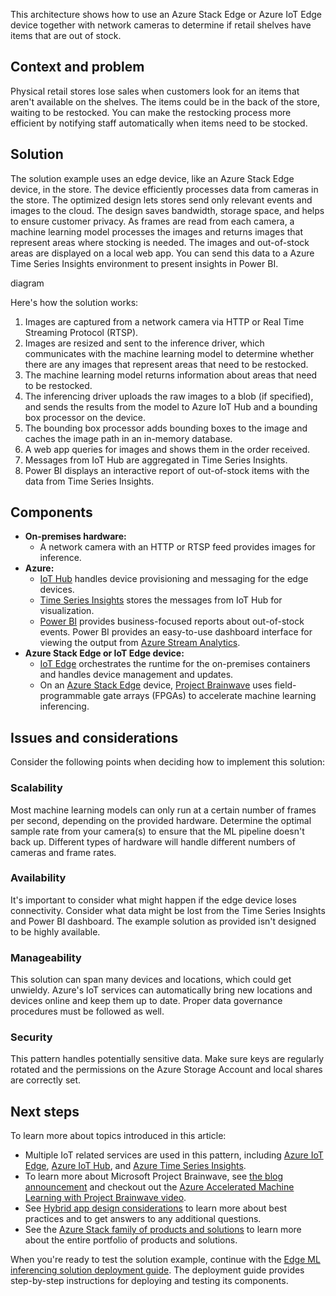 This architecture shows how to use an Azure Stack Edge or Azure IoT Edge device together with network cameras to determine if retail shelves have items that are out of stock.

## Context and problem

Physical retail stores lose sales when customers look for an items that aren't available on the shelves. The items could be in the back of the store, waiting to be restocked. You can make the restocking process more efficient by notifying staff automatically when items need to be stocked.

## Solution

The solution example uses an edge device, like an Azure Stack Edge device, in the store. The device efficiently processes data from cameras in the store. The optimized design lets stores send only relevant events and images to the cloud. The design saves bandwidth, storage space, and helps to ensure customer privacy. As frames are read from each camera, a machine learning model processes the images and returns images that represent areas where stocking is needed. The images and out-of-stock areas are displayed on a local web app. You can send this data to a Azure Time Series Insights environment to present insights in Power BI.

diagram 

Here's how the solution works:

1. Images are captured from a network camera via HTTP or Real Time Streaming Protocol (RTSP).
2. Images are resized and sent to the inference driver, which communicates with the machine learning model to determine whether there are any images that represent areas that need to be restocked.
3. The machine learning model returns information about areas that need to be restocked.
4. The inferencing driver uploads the raw images to a blob (if specified), and sends the results from the model to Azure IoT Hub and a bounding box processor on the device.
5. The bounding box processor adds bounding boxes to the image and caches the image path in an in-memory database.
6. A web app queries for images and shows them in the order received.
7. Messages from IoT Hub are aggregated in Time Series Insights.
8. Power BI displays an interactive report of out-of-stock items with the data from Time Series Insights.

## Components


- **On-premises hardware:**
   - A network camera with an HTTP or RTSP feed provides images for inference. 
- **Azure:**  
   - [IoT Hub](https://azure.microsoft.com/products/iot-hub) handles device provisioning and messaging for the edge devices. 
   - [Time Series Insights](https://azure.microsoft.com/products/time-series-insights) stores the messages from IoT Hub for visualization. 
   - [Power BI](https://powerbi.microsoft.com) provides business-focused reports about out-of-stock events. Power BI provides an easy-to-use dashboard interface for viewing the output from [Azure Stream Analytics](https://azure.microsoft.com/products/stream-analytics).
- **Azure Stack Edge or IoT Edge device:**
   - [IoT Edge](https://azure.microsoft.com/products/iot-edge) orchestrates the runtime for the on-premises containers and handles device management and updates.
   - On an [Azure Stack Edge](https://azure.microsoft.com/products/azure-stack/edge) device, [Project Brainwave](https://blogs.microsoft.com/ai/build-2018-project-brainwave) uses field-programmable gate arrays (FPGAs) to accelerate machine learning inferencing.

## Issues and considerations

Consider the following points when deciding how to implement this solution:

### Scalability

Most machine learning models can only run at a certain number of frames per second, depending on the provided hardware. Determine the optimal sample rate from your camera(s) to ensure that the ML pipeline doesn't back up. Different types of hardware will handle different numbers of cameras and frame rates.

### Availability

It's important to consider what might happen if the edge device loses connectivity. Consider what data might be lost from the Time Series Insights and Power BI dashboard. The example solution as provided isn't designed to be highly available.

### Manageability

This solution can span many devices and locations, which could get unwieldy. Azure's IoT services can automatically bring new locations and devices online and keep them up to date. Proper data governance procedures must be followed as well.

### Security

This pattern handles potentially sensitive data. Make sure keys are regularly rotated and the permissions on the Azure Storage Account and local shares are correctly set.

## Next steps

To learn more about topics introduced in this article:
- Multiple IoT related services are used in this pattern, including [Azure IoT Edge](/azure/iot-edge/), [Azure IoT Hub](/azure/iot-hub/), and [Azure Time Series Insights](/azure/time-series-insights/).
- To learn more about Microsoft Project Brainwave, see [the blog announcement](https://blogs.microsoft.com/ai/build-2018-project-brainwave/) and checkout out the [Azure Accelerated Machine Learning with Project Brainwave video](https://www.youtube.com/watch?v=DJfMobMjCX0).
- See [Hybrid app design considerations](overview-app-design-considerations.md) to learn more about best practices and to get answers to any additional questions.
- See the [Azure Stack family of products and solutions](/azure-stack) to learn more about the entire portfolio of products and solutions.

When you're ready to test the solution example, continue with the [Edge ML inferencing solution deployment guide](https://aka.ms/edgeinferencingdeploy). The deployment guide provides step-by-step instructions for deploying and testing its components.